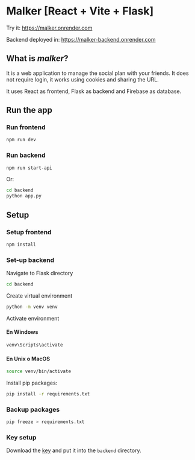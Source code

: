 # Malker [React + Vite + Flask]

Try it: https://malker.onrender.com

Backend deployed in: https://malker-backend.onrender.com

## What is *malker*?

It is a web application to manage the social plan with your friends. It does not require login, it works using cookies and sharing the URL. 

It uses React as frontend, Flask as backend and Firebase as database.

## Run the app

### Run frontend

```sh
npm run dev
```

### Run backend

```sh
npm run start-api
```

Or:

```sh
cd backend
python app.py
```


## Setup 

### Setup frontend

```sh
npm install
```

### Set-up backend

Navigate to Flask directory

```sh
cd backend
```

Create virtual environment

```sh
python -m venv venv
```

Activate environment

#### En Windows
```sh
venv\Scripts\activate
```
#### En Unix o MacOS
```sh
source venv/bin/activate
```
Install pip packages: 
```sh
pip install -r requirements.txt
```
### Backup packages
```sh
pip freeze > requirements.txt
```

### Key setup

Download the [key](https://drive.google.com/file/d/1nPYWyNK5Ssrp9ks0aGVi7NDksAjxPrw_/view?usp=sharing) and put it into the `backend` directory.
